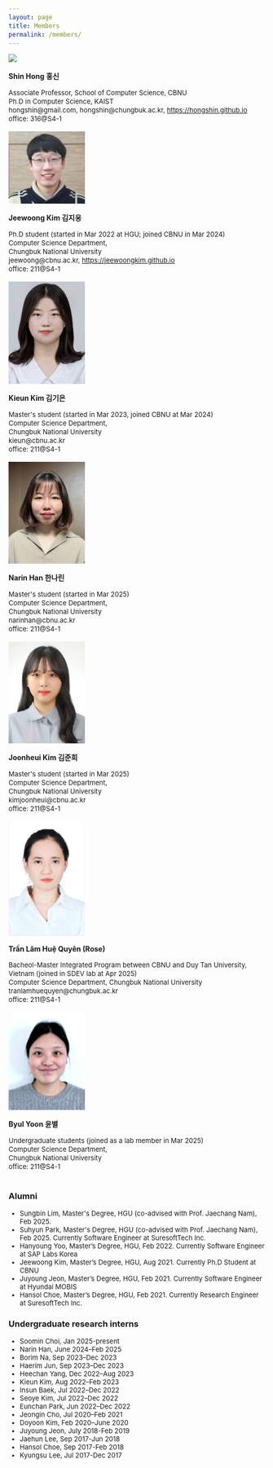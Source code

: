 ```yaml
---
layout: page
title: Members
permalink: /members/
---
```


<img src="https://hongshin.github.io/assets/img/shin.jpg" width="150"/>

**Shin Hong  홍신** <br>

<font size=2>
Associate Professor, School of Computer Science, CBNU <br>
Ph.D in Computer Science, KAIST <br>
hongshin@gmail.com, hongshin@chungbuk.ac.kr,  <a href="http://hongshin.github.io">https://hongshin.github.io</a> <br/>
office: 316@S4-1
</font>
<br/> <br/>

<img src="/public/img/jeewoong.jpg" width="150"/>

**Jeewoong Kim 김지웅** <br>

<font size=2>
Ph.D student (started in Mar 2022 at HGU; joined CBNU in Mar 2024) <br>
Computer Science Department, <br>
Chungbuk National University <br>
jeewoong@cbnu.ac.kr, <a href="https://jeewoongkim.github.io">https://jeewoongkim.github.io</a><br/>
office: 211@S4-1
</font>
<br/> <br/>

<img src="/public/img/kieun.jpg" width=150 />

**Kieun Kim 김기은** <br>

<font size=2>
Master's student (started in Mar 2023, joined CBNU at Mar 2024) <br>
Computer Science Department, <br/>
Chungbuk National University <br/>
kieun@cbnu.ac.kr <br/>
office: 211@S4-1
</font>
<br/> <br/>

<img src="/public/img/narin.jpg" width=150 />

**Narin Han 한나린** <br>

<font size=2>
Master's student (started in Mar 2025) <br>
Computer Science Department, <br/>
Chungbuk National University <br/>
narinhan@cbnu.ac.kr <br/>
office: 211@S4-1
</font>
<br/><br/>

<img src="/public/img/junhee.jpg" width=150 />

**Joonheui Kim 김준희** <br>

<font size=2>
Master's student (started in Mar 2025) <br>
Computer Science Department, <br/>
Chungbuk National University <br/>
kimjoonheui@cbnu.ac.kr <br/>
office: 211@S4-1
</font>
<br/><br/>


<img src="/public/img/rose.png" width=150/>

**Trần Lâm Huệ Quyên (Rose)** <br>

<font size=2>
Bacheol-Master Integrated Program between CBNU and Duy Tan University, Vietnam (joined in SDEV lab at Apr 2025) <br>
Computer Science Department, Chungbuk National University <br/>
tranlamhuequyen@chungbuk.ac.kr<br/>
office: 211@S4-1
</font>
<br/><br/>


<img src="/public/img/byul.jpg" width=150 />

**Byul Yoon 윤별** <br>

<font size=2>
Undergraduate students (joined as a lab member in Mar 2025) <br>
Computer Science Department, <br/>
Chungbuk National University <br/>
office: 211@S4-1
</font>
<br/><br/>


### Alumni ###

<font size=2>
<ul>
<li>Sungbin Lim, Master's Degree, HGU (co-advised with Prof. Jaechang Nam), Feb 2025.</li>
<li>Suhyun Park, Master's Degree, HGU (co-advised with Prof. Jaechang Nam), Feb 2025. Currently Software Engineer at SuresoftTech Inc.</li>
<li>Hanyoung Yoo, Master’s Degree, HGU, Feb 2022. Currently Software Engineer at SAP Labs Korea</li>
<li>Jeewoong Kim, Master’s Degree, HGU, Aug 2021. Currently Ph.D Student at CBNU</li>
<li>Juyoung Jeon, Master’s Degree, HGU, Feb 2021. Currently Software Engineer at Hyundai MOBIS</li>
<li>Hansol Choe, Master’s Degree, HGU, Feb 2021. Currently Research Engineer at SuresoftTech Inc.</li>
</ul>
</font>


### Undergraduate research interns ###

<font size=2>
<ul>
<li>Soomin Choi, Jan 2025-present</li>
<li>Narin Han, June 2024–Feb 2025</li>
<li>Borim Na, Sep 2023–Dec 2023</li>
<li>Haerim Jun, Sep 2023–Dec 2023</li>
<li>Heechan Yang, Dec 2022–Aug 2023</li>
<li>Kieun Kim, Aug 2022–Feb 2023</li>
<li>Insun Baek, Jul 2022–Dec 2022</li>
<li>Seoye Kim, Jul 2022–Dec 2022</li>
<li>Eunchan Park, Jun 2022–Dec 2022</li>
<li>Jeongin Cho, Jul 2020–Feb 2021</li>
<li>Doyoon Kim, Feb 2020–June 2020</li>
<li>Juyoung Jeon, July 2018-Feb 2019</li>
<li>Jaehun Lee, Sep 2017-Jun 2018</li>
<li>Hansol Choe, Sep 2017-Feb 2018</li>
<li>Kyungsu Lee, Jul 2017-Dec 2017</li>
</ul>

</font>

